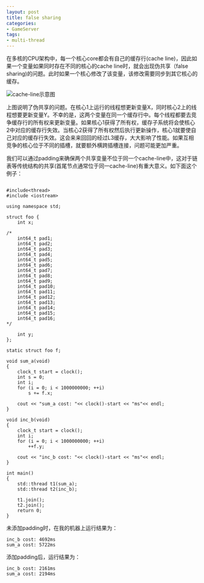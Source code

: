 ```yaml
---
layout: post
title: false sharing
categories:
- GameServer
tags:
- multi-thread
---
```

在多核的CPU架构中，每一个核心core都会有自己的缓存行(cache line)，因此如果一个变量如果同时存在不同的核心的cache line时，就会出现伪共享（false sharing)的问题。此时如果一个核心修改了该变量，该修改需要同步到其它核心的缓存。

<!--more-->

![](/assets/image/cache-line.png "cache-line示意图")

上图说明了伪共享的问题。在核心1上运行的线程想更新变量X，同时核心2上的线程想要更新变量Y。不幸的是，这两个变量在同一个缓存行中。每个线程都要去竞争缓存行的所有权来更新变量。如果核心1获得了所有权，缓存子系统将会使核心2中对应的缓存行失效。当核心2获得了所有权然后执行更新操作，核心1就要使自己对应的缓存行失效。这会来来回回的经过L3缓存，大大影响了性能。如果互相竞争的核心位于不同的插槽，就要额外横跨插槽连接，问题可能更加严重。 

我们可以通过padding来确保两个共享变量不位于同一个cache-line中，这对于链表等传统结构的共享(首尾节点通常位于同一cache-line)有重大意义。如下面这个例子：

```

#include<thread>
#include <iostream>

using namespace std;

struct foo {
    int x;

/*
    int64_t pad1;
    int64_t pad2;
    int64_t pad3;
    int64_t pad4;
    int64_t pad5;
    int64_t pad6;
    int64_t pad7;
    int64_t pad8;
    int64_t pad9;
    int64_t pad10;
    int64_t pad11;
    int64_t pad12;
    int64_t pad13;
    int64_t pad14;
    int64_t pad15;
    int64_t pad16;
*/    

    int y;
};

static struct foo f;

void sum_a(void)
{
    clock_t start = clock();
    int s = 0;
    int i;
    for (i = 0; i < 1000000000; ++i)
        s += f.x;

    cout << "sum_a cost: "<< clock()-start << "ms"<< endl;
}

void inc_b(void)
{
    clock_t start = clock();
    int i;
    for (i = 0; i < 1000000000; ++i)
        ++f.y;

    cout << "inc_b cost: "<< clock()-start << "ms"<< endl;
}

int main()
{
    std::thread t1(sum_a);
    std::thread t2(inc_b);

    t1.join();
    t2.join();
    return 0;
}
```

未添加padding时，在我的机器上运行结果为：
	
	inc_b cost: 4692ms
	sum_a cost: 5722ms

添加padding后，运行结果为：

	inc_b cost: 2161ms
	sum_a cost: 2194ms
